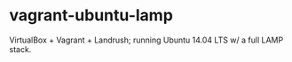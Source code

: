 # vagrant-ubuntu-lamp
VirtualBox + Vagrant + Landrush; running Ubuntu 14.04 LTS w/ a full LAMP stack.
